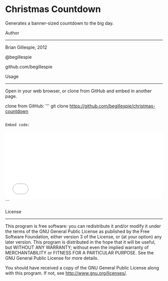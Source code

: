 Christmas Countdown
===================

Generates a banner-sized countdown to the big day. 

Author
______

Brian Gillespie, 2012

@begillespie

github.com/begillespie

Usage
_____

Open in your web browser, or clone from GitHub and embed in another page.

clone from GitHub:
'''
git clone https://github.com/begillespie/christmas-countdown
```

Embed code:
```
<iframe src="christmas-countdown/christmas.html" width="100%" height="216px" frameborder="0" scrolling="no"></iframe>
```

License
_______

This program is free software: you can redistribute it and/or modify it under the terms of the GNU General Public License as published by the Free Software Foundation, either version 3 of the License, or (at your option) any later version. This program is distributed in the hope that it will be useful, but WITHOUT ANY WARRANTY; without even the implied warranty of MERCHANTABILITY or FITNESS FOR A PARTICULAR PURPOSE. See the GNU General Public License for more details.

You should have received a copy of the GNU General Public License along with this program. If not, see http://www.gnu.org/licenses/.
